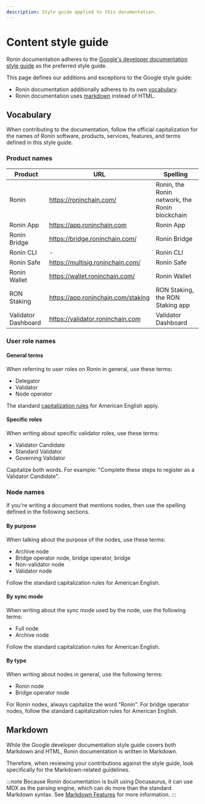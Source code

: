 ```yaml
---
description: Style guide applied to this documentation.
---
```


# Content style guide
Ronin documentation adheres to the [Google's developer documentation style guide](https://developers.google.com/style) as the preferred style guide. 

This page defines our additions and exceptions to the Google style guide:
* Ronin documentation additionally adheres to its own [vocabulary](#vocabulary).
* Ronin documentation uses [markdown](#markdown) instead of HTML.

## Vocabulary
When contributing to the documentation, follow the official capitalization for the names of Ronin software, products, services, features, and terms defined in this style guide.

### Product names
| Product             | URL                                | Spelling                                       |
|---------------------|------------------------------------|------------------------------------------------|
| Ronin               | https://roninchain.com/            | Ronin, the Ronin network, the Ronin blockchain |
| Ronin App           | https://app.roninchain.com         | Ronin App                                      |
| Ronin Bridge        | https://bridge.roninchain.com/     | Ronin Bridge                                   |
| Ronin CLI           | -                                  | Ronin CLI                                      |
| Ronin Safe          | https://multisig.roninchain.com/   | Ronin Safe                                     |
| Ronin Wallet        | https://wallet.roninchain.com/     | Ronin Wallet                                   |
| RON Staking         | https://app.roninchain.com/staking | RON Staking, the RON Staking app               |
| Validator Dashboard | https://validator.roninchain.com   | Validator Dashboard                            |

### User role names
#### General terms
When referring to user roles on Ronin in general, use these terms:
* Delegator
* Validator
* Node operator

The standard [capitalization rules](https://owl.purdue.edu/owl/general_writing/mechanics/help_with_capitals.html) for American English apply.

#### Specific roles
When writing about specific validator roles, use these terms:
* Validator Candidate
* Standard Validator
* Governing Validator

Capitalize both words. For example: "Complete these steps to register as a Validator Candidate".

### Node names
If you're writing a document that mentions nodes, then use the spelling defined in the following sections.

#### By purpose
When talking about the purpose of the nodes, use these terms:
* Archive node
* Bridge operator node, bridge operator, bridge
* Non-validator node
* Validator node

Follow the standard capitalization rules for American English.

#### By sync mode
When writing about the sync mode used by the node, use the following terms:
* Full node
* Archive node

Follow the standard capitalization rules for American English.

#### By type
When writing about nodes in general, use the following terms: 
* Ronin node
* Bridge operator node

For Ronin nodes, always capitalize the word "Ronin". For bridge operator nodes, follow the standard capitalization rules for American English.

## Markdown
While the Google developer documentation style guide covers both Markdown and HTML, Ronin documentation is written in Markdown.

Therefore, when reviewing your contributions against the style guide, look specifically for the Markdown-related guidelines.

:::note
Because Ronin documentation is built using Docusaurus, it can use MDX as the parsing engine, which can do more than the standard Markdown syntax. See [Markdown Features](https://docusaurus.io/docs/markdown-features) for more information.
:::


